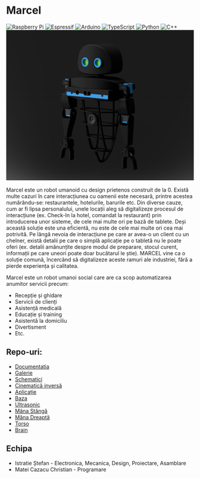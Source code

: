 # Marcel
![Raspberry Pi](https://img.shields.io/badge/-RaspberryPi-C51A4A?style=for-the-badge&logo=Raspberry-Pi)
![Espressif](https://img.shields.io/badge/espressif-E7352C.svg?style=for-the-badge&logo=espressif&logoColor=white)
![Arduino](https://img.shields.io/badge/-Arduino-00979D?style=for-the-badge&logo=Arduino&logoColor=white)
![TypeScript](https://img.shields.io/badge/typescript-%23007ACC.svg?style=for-the-badge&logo=typescript&logoColor=white)
![Python](https://img.shields.io/badge/python-3670A0?style=for-the-badge&logo=python&logoColor=ffdd54)
![C++](https://img.shields.io/badge/c++-%2300599C.svg?style=for-the-badge&logo=c%2B%2B&logoColor=white)
![Marcel!](https://github.com/Marcel-bot/Docs/blob/main/Gallery/Marcel%20render.PNG)

Marcel este un robot umanoid cu design prietenos construit de la 0.
Există multe cazuri în care interacțiunea cu oamenii este necesară,
printre acestea numărându-se: restaurantele, hotelurile, barurile etc. Din diverse cauze, cum ar fi lipsa personalului, unele locații aleg să digitalizeze procesul de interacțiune (ex. Check-In la hotel, comandat la restaurant) prin introducerea unor sisteme, de cele mai multe ori pe bază de tablete. Deși această soluție este una eficientă, nu este de cele mai multe ori cea mai potrivită. Pe lângă nevoia de interacțiune pe care ar avea-o un client cu un chelner, există detalii pe care o simplă aplicație pe o tabletă nu le poate oferi (ex. detalii amănunțite despre modul de preparare, stocul curent, informații pe care uneori poate doar bucătarul le știe).
MARCEL vine ca o soluție comună, încercând să digitalizeze aceste ramuri ale industriei, fără a pierde experiența și calitatea.

Marcel este un robot umanoi social care are ca scop automatizarea anumitor servicii precum:

- Recepție și ghidare
- Servicii de clienți
- Asistență medicală
- Educație și training
- Asistentă la domiciliu
- Divertisment
- Etc.

## Repo-uri:
- [Documentatia](https://github.com/Marcel-bot/Docs/wiki)
- [Galerie](https://github.com/Marcel-bot/Docs/tree/main/Gallery)
- [Schematici](https://github.com/Marcel-bot/Docs/tree/main/Schema)
- [Cinematică inversă](https://github.com/Marcel-bot/Docs/blob/main/math/Hands%20Inverse%20Kinematics/Hands%20Inverse%20Kinematics.pdf)
- [Aplicație](https://github.com/Marcel-bot/Application)
- [Baza](https://github.com/Marcel-bot/Base)
- [Ultrasonic](https://github.com/Marcel-bot/Ultrasonic)
- [Mâna Stângă](https://github.com/Marcel-bot/Left-Hand)
- [Mâna Dreaptă](https://github.com/Marcel-bot/Right-Hand)
- [Torso](https://github.com/Marcel-bot/Torso)
- [Brain](https://github.com/Marcel-bot/Brain)


 ## Echipa
 - Istratie Ștefan - Electronica, Mecanica, Design, Proiectare, Asamblare
 - Matei Cazacu Christian - Programare
